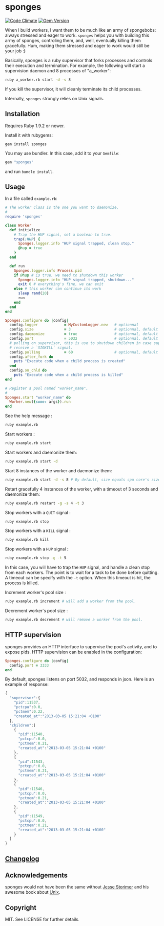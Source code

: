 # sponges

[![Code
Climate](https://codeclimate.com/badge.png)](https://codeclimate.com/github/AF83/sponges)
[![Gem
Version](https://fury-badge.herokuapp.com/rb/sponges.png)](http://badge.fury.io/rb/sponges)

When I build workers, I want them to be much like an army of spongebobs: always
stressed and eager to work. `sponges` helps you with building this army of sponges,
controling them, and, well, eventually killing them gracefully. Hum, making them
stressed and eager to work would still be your job :)

Basically, sponges is a ruby supervisor that forks processes and controls their
execution and termination. For example, the following will start a supervision
daemon and 8 processes of "a_worker":

```bash
ruby a_worker.rb start -d -s 8
```
If you kill the supervisor, it will cleanly terminate its child processes.

Internally, `sponges` strongly relies on Unix signals.

## Installation

Requires Ruby 1.9.2 or newer.

Install it with rubygems:

    gem install sponges

You may use bundler. In this case, add it to your `Gemfile`:

``` ruby
gem "sponges"
```

and run `bundle install`.

## Usage

In a file called `example.rb`:

``` ruby
# The worker class is the one you want to daemonize.
#
require 'sponges'

class Worker
  def initialize
    # Trap the HUP signal, set a boolean to true.
    trap(:HUP) {
      Sponges.logger.info "HUP signal trapped, clean stop."
      @hup = true
    }
  end

  def run
    Sponges.logger.info Process.pid
    if @hup # is true, we need to shutdown this worker
      Sponges.logger.info "HUP signal trapped, shutdown..."
      exit 0 # everything's fine, we can exit
    else # this worker can continue its work
      sleep rand(20)
      run
    end
  end
end

Sponges.configure do |config|
  config.logger            = MyCustomLogger.new   # optionnal
  config.size              = 3                    # optionnal, default to cpu's size
  config.daemonize         = true                 # optionnal, default to false
  config.port              = 5032                 # optionnal, default to 5032
  # polling on supervisor, this is use to shutdown children in case supervisor
  # receive a `SIGKILL` signal.
  config.polling           = 60                   # optionnal, default to 60
  config.after_fork do
    puts "Execute code when a child process is created"
  end
  config.on_chld do
    puts "Execute code when a child process is killed"
end

# Register a pool named "worker_name".
#
Sponges.start "worker_name" do
  Worker.new({some: args}).run
end
```
See the help message :
``` bash
ruby example.rb
```

Start workers :
``` bash
ruby example.rb start
```

Start workers and daemonize them:
``` bash
ruby example.rb start -d
```

Start 8 instances of the worker and daemonize them:
``` bash
ruby example.rb start -d -s 8 # By default, size equals cpu core's size.
```

Retart gracefully 4 instances of the worker, with a timeout of 3 seconds and
daemonize them:
``` bash
ruby example.rb restart -g -s 4 -t 3
```

Stop workers with a `QUIT` signal :
``` bash
ruby example.rb stop
```

Stop workers with a `KILL` signal :
``` bash
ruby example.rb kill
```

Stop workers with a `HUP` signal :
``` bash
ruby example.rb stop -g -t 5
```

In this case, you will have to trap the `HUP` signal, and handle a clean stop
from each workers. The point is to wait for a task to be done before quitting. A
timeout can be specify with the `-t` option. When this timeout is hit, the
process is killed.

Increment worker's pool size :
``` bash
ruby example.rb increment # will add a worker from the pool.
```

Decrement worker's pool size :
``` bash
ruby example.rb decrement # will remove a worker from the pool.
```

## HTTP supervision

sponges provides an HTTP interface to supervise the pool's activity, and to expose
pids. HTTP supervision can be enabled in the configuration:


``` ruby
Sponges.configure do |config|
  config.port = 3333
end
```

By default, sponges listens on port 5032, and responds in json. Here is an
example of response:

``` javascript
{
  "supervisor":{
    "pid":11537,
    "pctcpu":0.0,
    "pctmem":0.22,
    "created_at":"2013-03-05 15:21:04 +0100"
  },
  "children":[
    {
      "pid":11540,
      "pctcpu":0.0,
      "pctmem":0.21,
      "created_at":"2013-03-05 15:21:04 +0100"
    },
    {
      "pid":11543,
      "pctcpu":0.0,
      "pctmem":0.21,
      "created_at":"2013-03-05 15:21:04 +0100"
    },
    {
      "pid":11546,
      "pctcpu":0.0,
      "pctmem":0.21,
      "created_at":"2013-03-05 15:21:04 +0100"
    },
    {
      "pid":11549,
      "pctcpu":0.0,
      "pctmem":0.21,
      "created_at":"2013-03-05 15:21:04 +0100"
    }
  ]
}
```

## [Changelog](CHANGELOG.md)

## Acknowledgements

sponges would not have been the same without [Jesse
Storimer](https://github.com/jstorimer) and his awesome book about
[Unix](http://workingwithunixprocesses.com/).

## Copyright

MIT. See LICENSE for further details.
